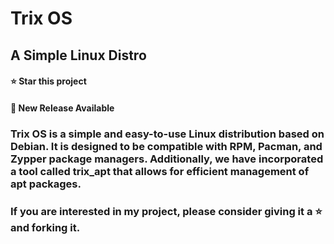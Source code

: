 # Trix OS

## A Simple Linux Distro

#### ⭐ Star this project

#### 🚀 New Release Available

### Trix OS is a simple and easy-to-use Linux distribution based on Debian. It is designed to be compatible with RPM, Pacman, and Zypper package managers. Additionally, we have incorporated a tool called trix_apt that allows for efficient management of apt packages.

### If you are interested in my project, please consider giving it a ⭐ and forking it.
